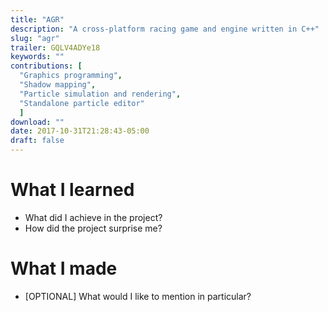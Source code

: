 ```yaml
---
title: "AGR"
description: "A cross-platform racing game and engine written in C++"
slug: "agr"
trailer: GQLV4ADYe18
keywords: ""
contributions: [
  "Graphics programming",
  "Shadow mapping",
  "Particle simulation and rendering",
  "Standalone particle editor"
  ]
download: ""
date: 2017-10-31T21:28:43-05:00
draft: false
---
```


# What I learned
- What did I achieve in the project?
- How did the project surprise me?

# What I made
- [OPTIONAL] What would I like to mention in particular?
